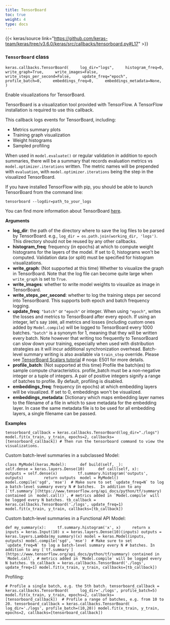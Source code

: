 ```yaml
---
title: TensorBoard
toc: true
weight: 4
type: docs
---
```


{{< keras/source link="https://github.com/keras-team/keras/tree/v3.6.0/keras/src/callbacks/tensorboard.py#L17" >}}

### `TensorBoard` class

`keras.callbacks.TensorBoard(     log_dir="logs",     histogram_freq=0,     write_graph=True,     write_images=False,     write_steps_per_second=False,     update_freq="epoch",     profile_batch=0,     embeddings_freq=0,     embeddings_metadata=None, )`

Enable visualizations for TensorBoard.

TensorBoard is a visualization tool provided with TensorFlow. A TensorFlow installation is required to use this callback.

This callback logs events for TensorBoard, including:

- Metrics summary plots
- Training graph visualization
- Weight histograms
- Sampled profiling

When used in `model.evaluate()` or regular validation in addition to epoch summaries, there will be a summary that records evaluation metrics vs `model.optimizer.iterations` written. The metric names will be prepended with `evaluation`, with `model.optimizer.iterations` being the step in the visualized TensorBoard.

If you have installed TensorFlow with pip, you should be able to launch TensorBoard from the command line:

`tensorboard --logdir=path_to_your_logs`

You can find more information about TensorBoard [here](https://www.tensorflow.org/get_started/summaries_and_tensorboard).

**Arguments**

- **log_dir**: the path of the directory where to save the log files to be parsed by TensorBoard. e.g., `log_dir = os.path.join(working_dir, 'logs')`. This directory should not be reused by any other callbacks.
- **histogram_freq**: frequency (in epochs) at which to compute weight histograms for the layers of the model. If set to 0, histograms won't be computed. Validation data (or split) must be specified for histogram visualizations.
- **write_graph**: (Not supported at this time) Whether to visualize the graph in TensorBoard. Note that the log file can become quite large when `write_graph` is set to `True`.
- **write_images**: whether to write model weights to visualize as image in TensorBoard.
- **write_steps_per_second**: whether to log the training steps per second into TensorBoard. This supports both epoch and batch frequency logging.
- **update_freq**: `"batch"` or `"epoch"` or integer. When using `"epoch"`, writes the losses and metrics to TensorBoard after every epoch. If using an integer, let's say `1000`, all metrics and losses (including custom ones added by `Model.compile`) will be logged to TensorBoard every 1000 batches. `"batch"` is a synonym for 1, meaning that they will be written every batch. Note however that writing too frequently to TensorBoard can slow down your training, especially when used with distribution strategies as it will incur additional synchronization overhead. Batch-level summary writing is also available via `train_step` override. Please see [TensorBoard Scalars tutorial](https://www.tensorflow.org/tensorboard/scalars_and_keras#batch-level_logging) # noqa: E501 for more details.
- **profile_batch**: (Not supported at this time) Profile the batch(es) to sample compute characteristics. profile_batch must be a non-negative integer or a tuple of integers. A pair of positive integers signify a range of batches to profile. By default, profiling is disabled.
- **embeddings_freq**: frequency (in epochs) at which embedding layers will be visualized. If set to 0, embeddings won't be visualized.
- **embeddings_metadata**: Dictionary which maps embedding layer names to the filename of a file in which to save metadata for the embedding layer. In case the same metadata file is to be used for all embedding layers, a single filename can be passed.

**Examples**

`tensorboard_callback = keras.callbacks.TensorBoard(log_dir="./logs") model.fit(x_train, y_train, epochs=2, callbacks=[tensorboard_callback]) # Then run the tensorboard command to view the visualizations.`

Custom batch-level summaries in a subclassed Model:

`` class MyModel(keras.Model):      def build(self, _):         self.dense = keras.layers.Dense(10)      def call(self, x):         outputs = self.dense(x)         tf.summary.histogram('outputs', outputs)         return outputs  model = MyModel() model.compile('sgd', 'mse')  # Make sure to set `update_freq=N` to log a batch-level summary every N # batches.  In addition to any [`tf.summary`](https://www.tensorflow.org/api_docs/python/tf/summary) contained in `model.call()`, # metrics added in `Model.compile` will be logged every N batches. tb_callback = keras.callbacks.TensorBoard('./logs', update_freq=1) model.fit(x_train, y_train, callbacks=[tb_callback]) ``

Custom batch-level summaries in a Functional API Model:

`` def my_summary(x):     tf.summary.histogram('x', x)     return x  inputs = keras.Input(10) x = keras.layers.Dense(10)(inputs) outputs = keras.layers.Lambda(my_summary)(x) model = keras.Model(inputs, outputs) model.compile('sgd', 'mse')  # Make sure to set `update_freq=N` to log a batch-level summary every N # batches. In addition to any [`tf.summary`](https://www.tensorflow.org/api_docs/python/tf/summary) contained in `Model.call`, # metrics added in `Model.compile` will be logged every N batches. tb_callback = keras.callbacks.TensorBoard('./logs', update_freq=1) model.fit(x_train, y_train, callbacks=[tb_callback]) ``

Profiling:

`# Profile a single batch, e.g. the 5th batch. tensorboard_callback = keras.callbacks.TensorBoard(     log_dir='./logs', profile_batch=5) model.fit(x_train, y_train, epochs=2, callbacks=[tensorboard_callback])  # Profile a range of batches, e.g. from 10 to 20. tensorboard_callback = keras.callbacks.TensorBoard(     log_dir='./logs', profile_batch=(10,20)) model.fit(x_train, y_train, epochs=2, callbacks=[tensorboard_callback])`

---
